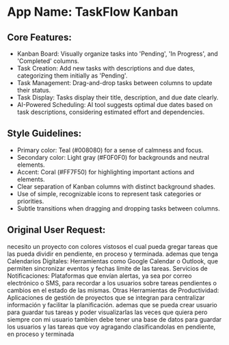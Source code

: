 # **App Name**: TaskFlow Kanban

## Core Features:

- Kanban Board: Visually organize tasks into 'Pending', 'In Progress', and 'Completed' columns.
- Task Creation: Add new tasks with descriptions and due dates, categorizing them initially as 'Pending'.
- Task Management: Drag-and-drop tasks between columns to update their status.
- Task Display: Tasks display their title, description, and due date clearly.
- AI-Powered Scheduling: AI tool suggests optimal due dates based on task descriptions, considering estimated effort and dependencies.

## Style Guidelines:

- Primary color: Teal (#008080) for a sense of calmness and focus.
- Secondary color: Light gray (#F0F0F0) for backgrounds and neutral elements.
- Accent: Coral (#FF7F50) for highlighting important actions and elements.
- Clear separation of Kanban columns with distinct background shades.
- Use of simple, recognizable icons to represent task categories or priorities.
- Subtle transitions when dragging and dropping tasks between columns.

## Original User Request:
necesito un proyecto con colores vistosos el cual pueda gregar tareas que las pueda dividir en  pendiente, en proceso y terminada. ademas que tenga Calendarios Digitales:
Herramientas como Google Calendar o Outlook, que permiten sincronizar eventos y fechas límite de las tareas.
Servicios de Notificaciones:
Plataformas que envían alertas, ya sea por correo electrónico o SMS, para recordar a los usuarios sobre tareas pendientes o cambios en el estado de las mismas.
Otras Herramientas de Productividad:
Aplicaciones de gestión de proyectos que se integran para centralizar información y facilitar la planificación.
ademas que se pueda crear usuario para guardar tus tareas y poder visualizarlas las veces que quiera pero siempre con mi usuario tambien debe tener una base de datos para guardar los usuarios y las tareas que voy agragando clasificandolas en  pendiente, en proceso y terminada
  
